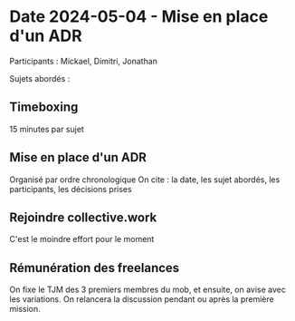 # Date 2024-05-04 - Mise en place d'un ADR
Participants : Mickael, Dimitri, Jonathan

Sujets abordés : 

## Timeboxing 
15 minutes par sujet

## Mise en place d'un ADR
Organisé par ordre chronologique
On cite : la date, les sujet abordés, les participants, les décisions prises

## Rejoindre collective.work
C'est le moindre effort pour le moment

## Rémunération des freelances
On fixe le TJM des 3 premiers membres du mob, et ensuite, on avise avec les variations.
On relancera la discussion pendant ou après la première mission.


 





